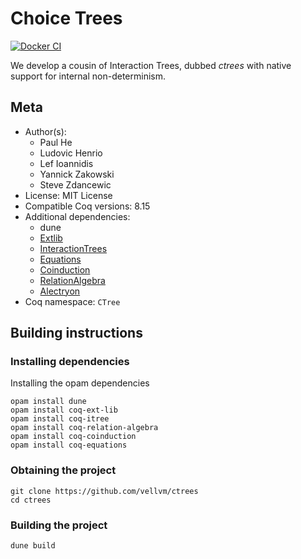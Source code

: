 # Choice Trees
[![Docker CI](https://github.com/vellvm/ctrees/workflows/Docker%20CI/badge.svg?branch=master)](https://github.com/vellvm/ctrees/actions?query=workflow:"Docker%20CI")

We develop a cousin of Interaction Trees, dubbed _ctrees_ with native support for internal non-determinism.

## Meta

- Author(s):
  - Paul He
  - Ludovic Henrio
  - Lef Ioannidis
  - Yannick Zakowski
  - Steve Zdancewic
- License: MIT License
- Compatible Coq versions: 8.15
- Additional dependencies:
  - dune
  - [Extlib](https://github.com/coq-community/coq-ext-lib)
  - [InteractionTrees](https://github.com/DeepSpec/InteractionTrees)
  - [Equations](https://github.com/mattam82/Coq-Equations)
  - [Coinduction](https://github.com/damien-pous/coinduction)
  - [RelationAlgebra](https://github.com/damien-pous/relation-algebra)
  - [Alectryon](https://github.com/cpitclaudel/alectryon)
- Coq namespace: `CTree`

## Building instructions

### Installing dependencies

Installing the opam dependencies
```shell
opam install dune
opam install coq-ext-lib
opam install coq-itree
opam install coq-relation-algebra
opam install coq-coinduction
opam install coq-equations
```

### Obtaining the project

```shell
git clone https://github.com/vellvm/ctrees
cd ctrees
```

### Building the project

```shell
dune build
```
